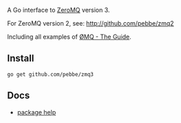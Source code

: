 A Go interface to [ZeroMQ](http://www.zeromq.org/) version 3.

For ZeroMQ version 2, see: http://github.com/pebbe/zmq2

Including all examples of [ØMQ - The Guide](http://zguide.zeromq.org/page:all).

## Install

    go get github.com/pebbe/zmq3

## Docs

 * [package help](http://godoc.org/github.com/pebbe/zmq3)
